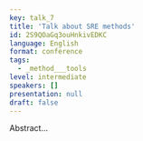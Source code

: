 ```yaml
---
key: talk_7
title: 'Talk about SRE methods'
id: 2S9QOaGq3ouHnkivEDKC
language: English
format: conference
tags:
  - _method___tools
level: intermediate
speakers: []
presentation: null
draft: false
---
```

Abstract...
